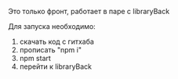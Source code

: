 Это только фронт, работает в паре с libraryBack

Для запуска необходимо: 
1) скачать код с гитхаба
2) прописать "npm i"
3) npm start
4) перейти к libraryBack
